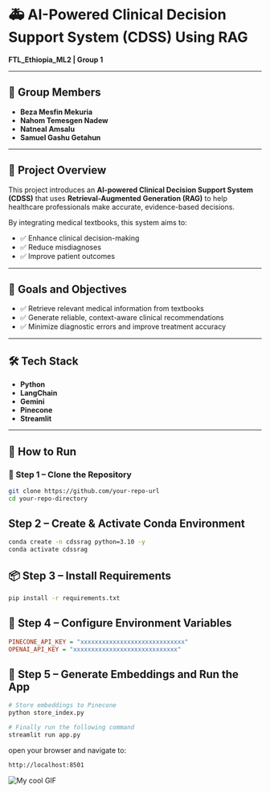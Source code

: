 # 🚑 AI-Powered Clinical Decision Support System (CDSS) Using RAG  
**FTL_Ethiopia_ML2 | Group 1**

---

## 👥 Group Members
- **Beza Mesfin Mekuria**  
- **Nahom Temesgen Nadew**  
- **Natneal Amsalu**  
- **Samuel Gashu Getahun**

---

## 📌 Project Overview

This project introduces an **AI-powered Clinical Decision Support System (CDSS)** that uses **Retrieval-Augmented Generation (RAG)** to help healthcare professionals make accurate, evidence-based decisions.

By integrating medical textbooks, this system aims to:
- ✅ Enhance clinical decision-making  
- ✅ Reduce misdiagnoses  
- ✅ Improve patient outcomes  

---

## 🎯 Goals and Objectives

- ✅ Retrieve relevant medical information from textbooks  
- ✅ Generate reliable, context-aware clinical recommendations  
- ✅ Minimize diagnostic errors and improve treatment accuracy  

---

## 🛠️ Tech Stack

- **Python**
- **LangChain**
- **Gemini**
- **Pinecone**
- **Streamlit**

---

## 🚀 How to Run

### 🔁 Step 1 – Clone the Repository
```bash
git clone https://github.com/your-repo-url
cd your-repo-directory
```
## Step 2 – Create & Activate Conda Environment
```bash
conda create -n cdssrag python=3.10 -y
conda activate cdssrag
```
## 📦 Step 3 – Install Requirements
```bash
pip install -r requirements.txt
```
## 🔐 Step 4 – Configure Environment Variables
```ini
PINECONE_API_KEY = "xxxxxxxxxxxxxxxxxxxxxxxxxxxxx"
OPENAI_API_KEY = "xxxxxxxxxxxxxxxxxxxxxxxxxxxxx"
```
## 🧠 Step 5 – Generate Embeddings and Run the App
```bash
# Store embeddings to Pinecone
python store_index.py
```

```bash
# Finally run the following command
streamlit run app.py
```
open your browser and navigate to:
```bash
http://localhost:8501

```
![My cool GIF](https://github.com/edasaruhan/FTL_Ethiopia_ML2_Gr1/blob/main/docs/RAG.gif)
